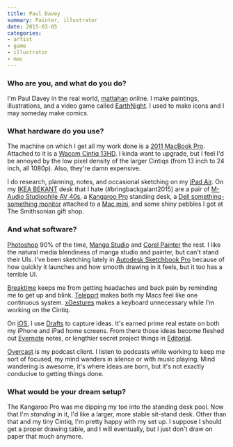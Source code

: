 ```yaml
---
title: Paul Davey
summary: Painter, illustrator
date: 2015-03-05
categories:
- artist
- game
- illustrator
- mac
---
```


### Who are you, and what do you do?

I'm Paul Davey in the real world, [mattahan](http://www.mattahan.com/ "Paul's website.") online. I make paintings, illustrations, and a video game called [EarthNight][]. I used to make icons and I may someday make comics. 

### What hardware do you use?

The machine on which I get all my work done is a [2011 MacBook Pro][macbook-pro]. Attached to it is a [Wacom Cintiq 13HD][cintiq]. I kinda want to upgrade, but I feel I'd be annoyed by the low pixel density of the larger Cintiqs (from 13 inch to 24 inch, all 1080p). Also, they're damn expensive.

I do research, planning, notes, and occasional sketching on my [iPad Air][ipad-air]. On my [IKEA BEKANT][bekant] desk that I hate (#bringbackgalant2015) are a pair of [M-Audio Studiophile AV 40s][studiophile-av-40], a [Kangaroo Pro][kangaroo-pro] standing desk, a [Dell something-something monitor][u2713hm] attached to a [Mac mini][mac-mini], and some shiny pebbles I got at The Smithsonian gift shop. 

### And what software?

[Photoshop][] 90% of the time, [Manga Studio][manga-studio] and [Corel Painter][painter] the rest. I like the natural media blendiness of manga studio and painter, but can't stand their UIs. I've been sketching lately in [Autodesk Sketchbook Pro][sketchbook-pro] because of how quickly it launches and how smooth drawing in it feels, but it too has a terrible UI. 

[Breaktime][] keeps me from getting headaches and back pain by reminding me to get up and blink. [Teleport][] makes both my Macs feel like one continuous system. [xGestures][] makes a keyboard unnecessary while I'm working on the Cintiq.

On [iOS][], I use [Drafts][drafts-ios] to capture ideas. It's earned prime real estate on both my iPhone and iPad home screens. From there those ideas become fleshed out [Evernote][] notes, or lengthier secret project things in [Editorial][editorial-ios]. 

[Overcast][overcast-ios] is my podcast client. I listen to podcasts while working to keep me sort of focused, my mind wanders in silence or with music playing. Mind wandering is awesome, it's where ideas are born, but it's not exactly conducive to getting things done. 

### What would be your dream setup?

The Kangaroo Pro was me dipping my toe into the standing desk pool. Now that I'm *standing* in it, I'd like a larger, more stable sit-stand desk. Other than that and my tiny Cintiq, I'm pretty happy with my set up. I suppose I should get a proper drawing table, and I will eventually, but I just don't draw on paper that much anymore.

[bekant]: http://web.archive.org/web/20181002080352/https://www.ikea.com/us/en/catalog/products/S19022530/ "A desk."
[breaktime]: https://apps.apple.com/us/app/breaktime/id427475982 "A Mac tool that reminds you to take regular breaks.."
[cintiq]: https://www.wacom.com/en-us/us/cintiq "A computer screen you can draw on."
[drafts-ios]: https://agiletortoise.com/drafts/ "A note taking app."
[earthnight]: https://www.cleaversoft.com/ "An endless runner video game."
[editorial-ios]: http://omz-software.com/editorial/ "A Markdown-powered text app."
[evernote]: https://evernote.com/ "Online software for capturing notes."
[ios]: https://www.apple.com/ios/ios-16/ "A mobile operating system."
[ipad-air]: https://en.wikipedia.org/wiki/IPad_Air "A tablet device."
[kangaroo-pro]: http://web.archive.org/web/20160316053435/http://www.ergodesktop.com:80/content/kangaroo-pro "An adjustable height desk."
[mac-mini]: https://www.apple.com/mac-mini/ "A small desktop computer."
[macbook-pro]: https://www.apple.com/macbook-pro/ "A laptop."
[manga-studio]: http://web.archive.org/web/20171203004018/http://my.smithmicro.com:80/manga-studio-5.html "Comic and manga creation software."
[overcast-ios]: https://apps.apple.com/us/app/overcast-podcast-player/id888422857 "A podcast app."
[painter]: http://www.painterartist.com/en/product/painter/ "Digital art software."
[photoshop]: https://www.adobe.com/products/photoshop.html "A bitmap image editor."
[sketchbook-pro]: http://web.archive.org/web/20170616043728/https://www.autodesk.com/products/sketchbook-pro/overview "A drawing/illustration tool."
[studiophile-av-40]: https://m-audio.com/products/en_us/StudiophileAV40.html "Desktop speakers."
[teleport]: https://www.macupdate.com/app/mac/62579/teleport "Control multiple Macs with a single keyboard and mouse."
[u2713hm]: https://www.dell.com/en-au/shop/accessories/apd/210-40773?c=au&cs=audhs1&l=en&redirect=1&s=dhs&sku=210-40773 "A 27 inch LCD monitor"
[xgestures]: http://briankendall.net/xGestures/index.htm "Mac software for creating custom mouse gestures."

